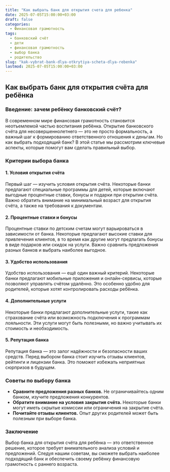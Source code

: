 ```yaml
---
title: "Как выбрать банк для открытия счета для ребенка"
date: 2025-07-05T15:00:00+03:00
draft: false
categories:
  - Финансовая грамотность
tags:
  - банковский счёт
  - дети
  - финансовая грамотность
  - выбор банка
  - родительство
slug: "kak-vybrat-bank-dlya-otkrytiya-scheta-dlya-rebenka"
lastmod: 2025-07-05T15:00:00+03:00
---
```


## Как выбрать банк для открытия счёта для ребёнка

### Введение: зачем ребёнку банковский счёт?

В современном мире финансовая грамотность становится неотъемлемой частью воспитания ребёнка. Открытие банковского счёта для несовершеннолетнего — это не просто формальность, а важный шаг к формированию ответственного отношения к деньгам. Но как выбрать подходящий банк? В этой статье мы рассмотрим ключевые аспекты, которые помогут вам сделать правильный выбор.

### Критерии выбора банка

#### 1. Условия открытия счёта

Первый шаг — изучить условия открытия счёта. Некоторые банки предлагают специальные программы для детей, которые включают выгодные процентные ставки, бонусы и подарки при открытии счёта. Важно обратить внимание на минимальный возраст для открытия счёта, а также на требования к документам.

#### 2. Процентные ставки и бонусы

Процентные ставки по детским счетам могут варьироваться в зависимости от банка. Некоторые предлагают высокие ставки для привлечения клиентов, в то время как другие могут предлагать бонусы в виде подарков или скидок на услуги. Важно сравнить предложения разных банков и выбрать наиболее выгодное.

#### 3. Удобство использования

Удобство использования — ещё один важный критерий. Некоторые банки предлагают мобильные приложения и онлайн-сервисы, которые позволяют управлять счётом удалённо. Это особенно удобно для родителей, которые хотят контролировать расходы ребёнка.

#### 4. Дополнительные услуги

Некоторые банки предлагают дополнительные услуги, такие как страхование счёта или возможность подключения к программам лояльности. Эти услуги могут быть полезными, но важно учитывать их стоимость и необходимость.

#### 5. Репутация банка

Репутация банка — это залог надёжности и безопасности ваших средств. Перед выбором банка стоит изучить отзывы клиентов, рейтинги и лицензии банка. Это поможет избежать неприятных сюрпризов в будущем.

### Советы по выбору банка

- **Сравните предложения разных банков.** Не ограничивайтесь одним банком, изучите предложения конкурентов.
- **Обратите внимание на условия закрытия счёта.** Некоторые банки могут иметь скрытые комиссии или ограничения на закрытие счёта.
- **Почитайте отзывы клиентов.** Опыт других родителей может быть полезным при выборе банка.

### Заключение

Выбор банка для открытия счёта для ребёнка — это ответственное решение, которое требует внимательного анализа условий и предложений. Следуя нашим советам, вы сможете выбрать наиболее подходящий банк и обеспечить своему ребёнку финансовую грамотность с раннего возраста.

